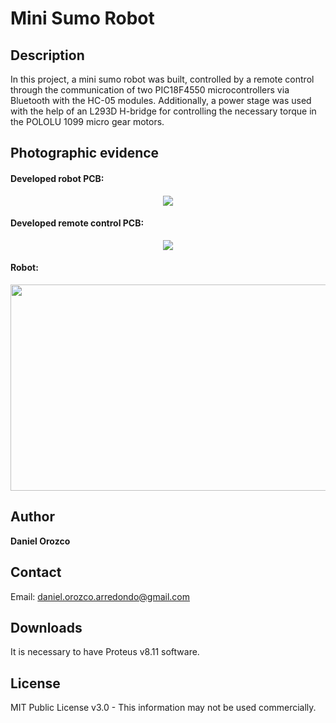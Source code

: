 # Mini Sumo Robot
## Description
In this project, a mini sumo robot was built, controlled by a remote control through the communication of two PIC18F4550 microcontrollers via Bluetooth with the HC-05 modules. Additionally, a power stage was used with the help of an L293D H-bridge for controlling the necessary torque in the POLOLU 1099 micro gear motors.

## Photographic evidence
#### Developed robot PCB:

<p align="center"><img src="https://github.com/DanielOrozcoA/MiniSumoRobot-RoboUAQ2023/assets/152805004/977a2edd-79d9-4bbe-94da-149738746919"/>

#### Developed remote control PCB:

<p align="center"><img src="https://github.com/DanielOrozcoA/MiniSumoRobot-RoboUAQ2023/assets/152805004/aaf7f573-ab53-4a9c-a6f3-899b7874d22f"/>
  
#### Robot:

<p align="center"><img src="https://github.com/DanielOrozcoA/MiniSumoRobot-RoboUAQ2023/assets/152805004/bf1c2d36-3c31-4e03-8045-f147785e12d0" width="650" height="330"/>

## Author
**Daniel Orozco**

## Contact
Email: daniel.orozco.arredondo@gmail.com

## Downloads
It is necessary to have Proteus v8.11 software.

## License
MIT Public License v3.0 - This information may not be used commercially.
